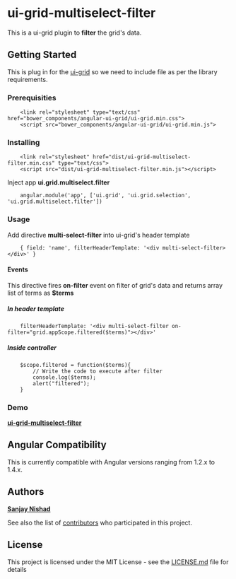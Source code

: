 # ui-grid-multiselect-filter

This is a ui-grid plugin to **filter** the grid's data.

## Getting Started

This is plug in for the [ui-grid](https://github.com/angular-ui/ui-grid) so we need to include file as per the library requirements.

### Prerequisities

```
    <link rel="stylesheet" type="text/css" href="bower_components/angular-ui-grid/ui-grid.min.css">
    <script src="bower_components/angular-ui-grid/ui-grid.min.js">
```

### Installing

```
    <link rel="stylesheet" href="dist/ui-grid-multiselect-filter.min.css" type="text/css">
    <script src="dist/ui-grid-multiselect-filter.min.js"></script>
```
Inject app **ui.grid.multiselect.filter**
```
    angular.module('app', ['ui.grid', 'ui.grid.selection', 'ui.grid.multiselect.filter'])
```
### Usage
Add directive **multi-select-filter** into ui-grid's header template 
```
    { field: 'name', filterHeaderTemplate: '<div multi-select-filter></div>' }
```
#### Events
This directive fires **on-filter** event on filter of grid's data and returns array list of terms as **$terms**

##### In header template
```
    filterHeaderTemplate: '<div multi-select-filter on-filter="grid.appScope.filtered($terms)"></div>'
```
##### Inside controller

```
    $scope.filtered = function($terms){
        // Write the code to execute after filter
        console.log($terms);
        alert("filtered");
    }
```
### Demo
**[ui-grid-multiselect-filter](http://www.sanjaynishad.com/ui-grid-multiselect-filter/)** 

## Angular Compatibility

This is currently compatible with Angular versions ranging from 1.2.x to 1.4.x.

## Authors

**[Sanjay Nishad](htttp://www.sanjaynishad.com/)**

See also the list of [contributors](https://github.com/sanjaynishad/ui-grid-multiselect-filter/contributors) who participated in this project.

## License

This project is licensed under the MIT License - see the [LICENSE.md](LICENSE.md) file for details

